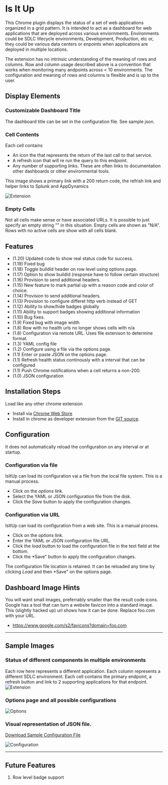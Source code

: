 # Is It Up

This Chrome plugin displays the status of a set of web applications organized in a grid pattern.
It is intended to act as a dashboard for web applications that are deployed across various enviornments.
Environments could be SDLC lifecycle environments, Development, Production, etc or,
they could be various data centers or enpoints when applications are deployed in multiple locations.

The extension has no intrinsic understanding of the meaning of rows and columns.
Row and column usage described above is a convention that works when monitoring many andpoints across < 10 environments.
The configuration and meaning of rows and columns is flexible and is up to the user.

## Display Elements

### Customizable Dashboard Title

The dashboard title can be set in the configuration file. See sample json.

### Cell Contents

Each cell contains

- An icon the that represents the return of the last call to that service.
- A refresh icon that will re run the query to this endpoint.
- Any number of supporting links. These are often links to documentation other dashboards or other environmental tools.

This image shows a primary link with a 200 return code, the refrish link and helper links to Splunk and AppDynamics

![Extension](https://github.com/NaveenGurram/IsItUp/blob/master/screenshots/IndividualCell.jpg?raw=true "Extension")

### Empty Cells

Not all cells make sense or have associated URLs. It is possible to just specify an empty string "" in this situation.
Empty cells are shown as "N/A".
Rows with no active cells are show with all cells blank.

## Features

- (1.20) Updated code to show real status code for success.
- (1.19) Fixed bug
- (1.18) Toggle buildId header on row level using options page.
- (1.17) Option to show buildId (response have to follow certain structure)
- (1.16) Provision to send additional headers.
- (1.15) New feature to mark partial up with a reason code and color of choice.
- (1.14) Provision to send additional headers.
- (1.13) Provision to configure differet http verb instead of GET
- (1.12) Ability to show/hide badges globally
- (1.11) Ability to support badges showing additional information
- (1.10) Bug fixes.
- (1.9) Fixed bug with image width
- (1.8) Row with no health urls no longer shows cells with n/a
- (1.8) Configuration via remote URL. Uses file extenison to determine format.
- (1.3) YAML config file
- (1.2) Configure using a file via the options page.
- (1.1) Enter or paste JSON on the options page.
- (1.1) Refresh health status continously with a interval that can be configured
- (1.1) Push Chrome notifications when a cell returns a non-200.
- (1.0) JSON configuration

## Installation Steps

Load like any other chrome extension

- Install via [Chrome Web Store](https://chrome.google.com/webstore/search/isitup?hl=en "IsItUp")
- Install in chrome as developer extension from the [GIT source](https://github.com/NaveenGurram/IsItUp "GitHub").

## Configuration

It does not automatically reload the configuration on any interval or at startup.

### Configuration via file

IsItUp can load its configuration vai a file from the local file system. This is a manual process.

- Click on the _options_ link.
- Select the YAML or JSON configuration file from the disk.
- Click the _Save_ button to apply the configuration changes.

### Configuration via URL

IsItUp can load its configuration from a web site. This is a manual process.

- Click on the _options_ link.
- Enter the YAML or JSON configuration file URL.
- Click the _load_ button to load the configuration file in the text field at the bottom.
- Click the \*Save" button to apply the configuration changes.

The configuration file location is retained. It can be reloaded any time by clicking _Load_ and then \*Save" on the options page.

## Dashboard Image Hints

You will want small images, preferrably smaller than the result code icons.  
Google has a tool that can turn a website favicon into a standard image.
This (slightly hacked up) url shows how it can be done. Replace foo.com with your URL.

- https://www.google.com/s2/favicons?domain=foo.com

---

## Sample Images

### Status of different components in multiple environments

Each row here represents a different application. Each column represents a different SDLC environment.
Each cell contains the primary endpoint, a refresh button and link to 2 supporting applications for that endpoint.
![Extension](https://github.com/NaveenGurram/IsItUp/blob/master/screenshots/Extension.png?raw=true "Extension")

### Options page and all possible configurations

![Options](https://github.com/NaveenGurram/IsItUp/blob/master/screenshots/Options.png?raw=true "Options Page")

### Visual representation of JSON file.

[Download Sample Configuration File](./conf/defaultConf.json)

![Configuration](https://github.com/NaveenGurram/IsItUp/blob/master/screenshots/ConfigurationJson.png?raw=true "Configuration Json Visual Representation")

---

## Future Features

1. Row level badge support
